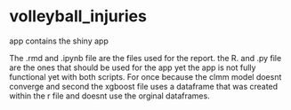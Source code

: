 # volleyball_injuries

app contains the shiny app

The .rmd and .ipynb file are the files used for the report.
the R. and .py file are the ones that should be used for the app yet the app is not fully functional yet with both scripts. 
For once because the clmm model doesnt converge and second the xgboost file uses a dataframe that was created within the r file and doesnt use the orginal dataframes.
